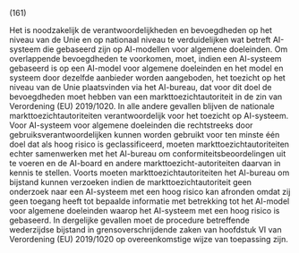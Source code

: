 (161)

Het is noodzakelijk de verantwoordelijkheden en bevoegdheden op het niveau van de Unie en op nationaal niveau te verduidelijken wat betreft AI-systeem die gebaseerd zijn op AI-modellen voor algemene doeleinden. Om overlappende bevoegdheden te voorkomen, moet, indien een AI-systeem gebaseerd is op een AI-model voor algemene doeleinden en het model en systeem door dezelfde aanbieder worden aangeboden, het toezicht op het niveau van de Unie plaatsvinden via het AI-bureau, dat voor dit doel de bevoegdheden moet hebben van een markttoezichtautoriteit in de zin van Verordening (EU) 2019/1020. In alle andere gevallen blijven de nationale markttoezichtautoriteiten verantwoordelijk voor het toezicht op AI-systeem. Voor AI-systeem voor algemene doeleinden die rechtstreeks door gebruiksverantwoordelijken kunnen worden gebruikt voor ten minste één doel dat als hoog risico is geclassificeerd, moeten markttoezichtautoriteiten echter samenwerken met het AI-bureau om conformiteitsbeoordelingen uit te voeren en de AI-board en andere markttoezicht-autoriteiten daarvan in kennis te stellen. Voorts moeten markttoezichtautoriteiten het AI-bureau om bijstand kunnen verzoeken indien de markttoezichtautoriteit geen onderzoek naar een AI-systeem met een hoog risico kan afronden omdat zij geen toegang heeft tot bepaalde informatie met betrekking tot het AI-model voor algemene doeleinden waarop het AI-systeem met een hoog risico is gebaseerd. In dergelijke gevallen moet de procedure betreffende wederzijdse bijstand in grensoverschrijdende zaken van hoofdstuk VI van Verordening (EU) 2019/1020 op overeenkomstige wijze van toepassing zijn.
